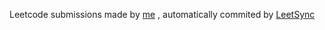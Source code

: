 Leetcode submissions made by [me](https://leetcode.com/u/SurajBhari/) , automatically commited by [LeetSync](https://chrome.google.com/webstore/detail/ppkbejeolfcbaomanmbpjdbkfcjfhjnd)
